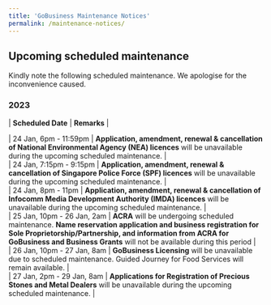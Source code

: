 ```yaml
---
title: 'GoBusiness Maintenance Notices'
permalink: /maintenance-notices/
---
```


## Upcoming scheduled maintenance

Kindly note the following scheduled maintenance. We apologise for the inconvenience caused.

### 2023 

| **Scheduled Date** | **Remarks** |  

| 24 Jan, 6pm - 11:59pm | **Application, amendment, renewal & cancellation of National Environmental Agency (NEA) licences** will be unavailable during the upcoming scheduled maintenance. |    
| 24 Jan, 7:15pm - 9:15pm | **Application, amendment, renewal & cancellation of Singapore Police Force (SPF) licences** will be unavailable during the upcoming scheduled maintenance. |   
| 24 Jan, 8pm - 11pm | **Application, amendment, renewal & cancellation of Infocomm Media Development Authority (IMDA) licences** will be unavailable during the upcoming scheduled maintenance. |  
| 25 Jan, 10pm - 26 Jan, 2am | **ACRA** will be undergoing scheduled maintenance. **Name reservation application and business registration for Sole Proprietorship/Partnership, and information from ACRA for GoBusiness and Business Grants** will not be available during this period |   
| 26 Jan, 10pm - 27 Jan, 8am | **GoBusiness Licensing** will be unavailable due to scheduled maintenance. Guided Journey for Food Services will remain available. |        
| 27 Jan, 2pm - 29 Jan, 8am | **Applications for Registration of Precious Stones and Metal Dealers** will be unavailable during the upcoming scheduled maintenance. | 


<script src="/jquery/jquery.min.js"></script>
<script src="/jquery/resize-tables.js"></script>
